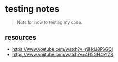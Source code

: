 # testing notes
> Nots for how to testing my code.


## resources
- https://www.youtube.com/watch?v=r9HdJ8P6GQI
- https://www.youtube.com/watch?v=4Fl5GH4eYZ8
